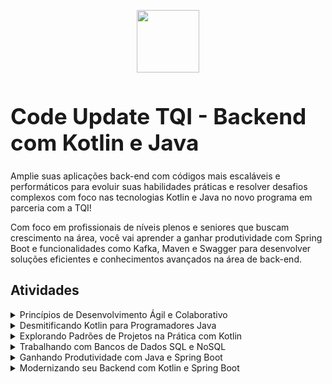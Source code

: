 <p align="center">
<img src="https://hermes.dio.me/tracks/df0f9984-bc68-409b-9314-98c875089e8f.png" width="100px" style="diplay:block; margin-left: auto;margin-right: auto;">
</p>
<h1 style="font-size: 2.2rem; font-weight: bold"> Code Update TQI - Backend com Kotlin e Java </h1>

Amplie suas aplicações back-end com códigos mais escaláveis e performáticos para evoluir suas habilidades práticas e resolver desafios complexos com foco nas tecnologias Kotlin e Java no novo programa em parceria com a TQI!

Com foco em profissionais de níveis plenos e seniores que buscam crescimento na área, você vai aprender a ganhar produtividade com Spring Boot e funcionalidades como Kafka, Maven e Swagger para desenvolver soluções eficientes e conhecimentos avançados na área de back-end.

## Atividades

<details>
<summary>Princípios de Desenvolvimento Ágil e Colaborativo</summary>
    <ul>
        <li><a href="">Bootcamps DIO: Educação gratuita e empregabilidade juntas!</a></li>
        <li><a href="https://github.com/lucianodacunha/trabalhando-com-equipes-ageis">Trabalhando com equipes ágeis</a></li>
        <li>
            <a href="https://github.com/lucianodacunha/versionamento-de-codigo-com-git-e-github/tree/fbd5ea023be7adb1e8c2f49ab399313752f670f4">Versionamento de Código com Git e GitHub</a></li>
        <li><a href="https://github.com/lucianodacunha/desafios-de-projetos-crie-um-porfolio-vencedor/">Desafios de Projetos: Crie Um Portfólio Vencedor</a></li>
        <li><a href="https://github.com/lucianodacunha/contribuindo-em-um-projeto-open-source-no-github">Contribuindo em um Projeto Open Source no GitHub</a></li>
        <li><a href="">Aula Inaugural - Code Update TQI - Backend com Kotlin e Java</a></li>
    </ul>
</details>
<details>
<summary>Desmitificando Kotlin para Programadores Java</summary>
<ul>
<li>
    <a href="https://github.com/lucianodacunha/conhecendo-o-kotlin-e-sua-documentacao-oficial">Conhecendo o Kotlin e Sua Documentação Oficial</a></li>
    <li>
        <a href="https://github.com/lucianodacunha/introducao-pratica-a-linguagem-de-programacao-kotlin">Introdução Prática à Linguagem de Programação Kotlin</a>
    </li>
    <li>
        <a href="https://github.com/lucianodacunha/estruturas-de-controle-de-fluxo-e-colecoes-em-kotlin">Estruturas de Controle de Fluxo e Coleções em Kotlin</a>
    </li>        
    <li>
        <a href="https://github.com/lucianodacunha/orientacao-a-objetos-e-tipos-de-classes-na-pratica-com-kotlin/">Orientação a Objetos e Tipos de Classes na Prática com Kotlin</a>
    </li>
    <li>
        <a href="https://github.com/lucianodacunha/o-poder-das-funcoes-em-kotlin">O Poder das Funções em Kotlin</a>        
    </li>
    <li>
        <a href="https://github.com/lucianodacunha/tratamento-de-excecoes-em-kotlin">OTratamento de Exceções em Kotlin</a>        
    </li>
    <li>
        <a href="#">Abstraindo Formações da DIO Usando Orientação a Objetos com Kotlin</a>        
    </li>        
    <li>
        <a href="#">Desenvolvendo sua primeira aplicação com Kotlin</a>        
    </li>     
</ul>
</details>
<details>
<summary>Explorando Padrões de Projetos na Prática com Kotlin</summary>
<ul>
    <li>
        <a href="#">Desafios de Código: Aperfeiçoe Sua Lógica e Pensamento Computacional</a>
    </li>
    <li>
        <a href="#">Singleton</a>
    </li>
    <li>
        <a href="#">Builder</a>
    </li>
    <li>
        <a href="#">Adapter</a>
    </li>
    <li>
        <a href="#">Extension Function</a>
    </li>
    <li>
        <a href="#">Processamento Paralelo/Assíncrono</a>
    </li>                    
</ul>
</details>
<details>
<summary>Trabalhando com Bancos de Dados SQL e NoSQL</summary>
</details>
<details>
<summary>Ganhando Produtividade com Java e Spring Boot</summary>
<ul>
    <li>
        <a href="https://github.com/lucianodacunha/java-criando-a-sua-primeira-aplicacao">Java: criando a sua primeira aplicação</a>
    </li>
    <li>
        <a href="https://github.com/lucianodacunha/java-aplicando-a-orientacao-a-objetos">Java: aplicando a Orientação a Objetos</a>
    </li>
    <li>
        <a href="https://github.com/lucianodacunha/java-trabalhando-com-listas-e-colecoes-de-dados">Java: trabalhando com listas e coleções de dados</a>
    </li>
    <li>
        <a href="https://github.com/lucianodacunha/java-consumindo-api-gravando-arquivos-e-lidando-com-erros">Java: consumindo API, gravando arquivos e lidando com erros</a>
    </li>             
</ul>
</details>
<details>
<summary>Modernizando seu Backend com Kotlin e Spring Boot</summary>
</details>
</details>
